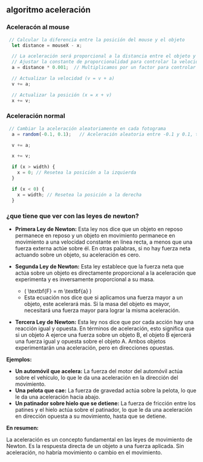 ## algoritmo aceleración
### Aceleracón al mouse
``` javascript
 // Calcular la diferencia entre la posición del mouse y el objeto
  let distance = mouseX - x;

  // La aceleración será proporcional a la distancia entre el objeto y el mouse
  // Ajustar la constante de proporcionalidad para controlar la velocidad de respuesta
  a = distance * 0.001;  // Multiplicamos por un factor para controlar la aceleración

  // Actualizar la velocidad (v = v + a)
  v += a;

  // Actualizar la posición (x = x + v)
  x += v;

```
### Aceleración normal
``` javascript
 // Cambiar la aceleración aleatoriamente en cada fotograma
  a = random(-0.1, 0.1);   // Aceleración aleatoria entre -0.1 y 0.1, tambien se puede dar un valor fijo

  v += a;

  x += v;

  if (x > width) {
    x = 0; // Resetea la posición a la izquierda
  }

  if (x < 0) {
    x = width; // Resetea la posición a la derecha
  }

```
### ¿que tiene que ver con las leyes de newton?

* **Primera Ley de Newton:**  Esta ley nos dice que un objeto en reposo permanece en reposo y un objeto en movimiento permanece en movimiento a una velocidad constante en línea recta, a menos que una fuerza externa actúe sobre él. En otras palabras, si no hay fuerza neta actuando sobre un objeto, su aceleración es cero.

* **Segunda Ley de Newton:** Esta ley establece que la fuerza neta que actúa sobre un objeto es directamente proporcional a la aceleración que experimenta y es inversamente proporcional a su masa. 
    *  \( \textbf{F} = m \textbf{a} \)
    * Esta ecuación nos dice que si aplicamos una fuerza mayor a un objeto, este acelerará más.  Si la masa del objeto es mayor, necesitará una fuerza mayor para lograr la misma aceleración.

* **Tercera Ley de Newton:**  Esta ley nos dice que por cada acción hay una reacción igual y opuesta. En términos de aceleración, esto significa que si un objeto A ejerce una fuerza sobre un objeto B, el objeto B ejercerá una fuerza igual y opuesta sobre el objeto A.  Ambos objetos experimentarán una aceleración, pero en direcciones opuestas.

**Ejemplos:**

* **Un automóvil que acelera:**  La fuerza del motor del automóvil actúa sobre el vehículo, lo que le da una aceleración en la dirección del movimiento.
* **Una pelota que cae:** La fuerza de gravedad actúa sobre la pelota, lo que le da una aceleración hacia abajo.
* **Un patinador sobre hielo que se detiene:**  La fuerza de fricción entre los patines y el hielo actúa sobre el patinador, lo que le da una aceleración en dirección opuesta a su movimiento, hasta que se detiene.

**En resumen:**

La aceleración es un concepto fundamental en las leyes de movimiento de Newton. Es la respuesta directa de un objeto a una fuerza aplicada.  Sin aceleración, no habría movimiento o cambio en el movimiento.

